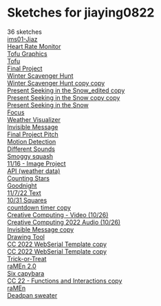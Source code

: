 # Sketches for jiaying0822
36 sketches  
[ims01-Jiaz](https://editor.p5js.org/jiaying0822/sketches/jYTEhmWCm)<!-- 2024-03-26T13:17:01.867Z -->  
[Heart Rate Monitor](https://editor.p5js.org/jiaying0822/sketches/p0LMPXVHm)<!-- 2024-03-06T20:30:20.527Z -->  
[Tofu Graphics](https://editor.p5js.org/jiaying0822/sketches/DbSZ5Y4i-)<!-- 2023-04-25T02:32:56.047Z -->  
[Tofu](https://editor.p5js.org/jiaying0822/sketches/kKEPBWTlv)<!-- 2023-04-20T17:04:17.066Z -->  
[Final Project](https://editor.p5js.org/jiaying0822/sketches/wgfdukT2b)<!-- 2022-12-16T16:42:56.582Z -->  
[Winter Scavenger Hunt](https://editor.p5js.org/jiaying0822/sketches/54fR38xhU)<!-- 2022-12-14T15:05:04.890Z -->  
[Winter Scavenger Hunt copy copy](https://editor.p5js.org/jiaying0822/sketches/nVHA0cLRw)<!-- 2022-12-13T20:29:42.637Z -->  
[Present Seeking in the Snow\_edited copy](https://editor.p5js.org/jiaying0822/sketches/KgvHWQxCe)<!-- 2022-12-11T04:01:27.173Z -->  
[Present Seeking in the Snow copy copy](https://editor.p5js.org/jiaying0822/sketches/83Ecsn_Kz)<!-- 2022-12-07T17:41:40.704Z -->  
[Present Seeking in the Snow](https://editor.p5js.org/jiaying0822/sketches/az9W0BOik)<!-- 2022-12-07T16:16:35.304Z -->  
[Focus](https://editor.p5js.org/jiaying0822/sketches/I5XwpFoG5)<!-- 2022-12-07T02:32:22.844Z -->  
[Weather Visualizer](https://editor.p5js.org/jiaying0822/sketches/eeiM0D0CJ)<!-- 2022-12-06T04:13:48.377Z -->  
[Invisible Message](https://editor.p5js.org/jiaying0822/sketches/oW4nntBg2)<!-- 2022-12-06T02:49:55.667Z -->  
[Final Project Pitch](https://editor.p5js.org/jiaying0822/sketches/UFlqRlgOo)<!-- 2022-12-01T01:51:59.579Z -->  
[Motion Detection](https://editor.p5js.org/jiaying0822/sketches/KUrq2od5x)<!-- 2022-11-30T18:36:36.732Z -->  
[Different Sounds](https://editor.p5js.org/jiaying0822/sketches/BEa8jsXKO)<!-- 2022-11-21T05:17:01.630Z -->  
[Smoggy squash](https://editor.p5js.org/jiaying0822/sketches/kLhn8EP4I)<!-- 2022-11-16T18:32:11.829Z -->  
[11/16 - Image Project](https://editor.p5js.org/jiaying0822/sketches/D84bvz18Q)<!-- 2022-11-16T18:13:25.519Z -->  
[API (weather data)](https://editor.p5js.org/jiaying0822/sketches/6_HMAu6EE)<!-- 2022-11-16T16:09:00.170Z -->  
[Counting Stars](https://editor.p5js.org/jiaying0822/sketches/NWxMQFgwM)<!-- 2022-11-14T06:01:50.491Z -->  
[Goodnight](https://editor.p5js.org/jiaying0822/sketches/I6wpO19ID)<!-- 2022-11-14T03:32:04.050Z -->  
[11/7/22 Text](https://editor.p5js.org/jiaying0822/sketches/fgTpKyiMS)<!-- 2022-11-07T18:48:19.119Z -->  
[10/31 Squares](https://editor.p5js.org/jiaying0822/sketches/D7J5b28UX)<!-- 2022-10-31T17:53:36.035Z -->  
[countdown timer copy](https://editor.p5js.org/jiaying0822/sketches/5c2bqorh7)<!-- 2022-10-31T03:31:44.540Z -->  
[Creative Computing - Video (10/26)](https://editor.p5js.org/jiaying0822/sketches/Ekfov8eDC)<!-- 2022-10-26T17:50:01.889Z -->  
[Creative Computing 2022 Audio (10/26)](https://editor.p5js.org/jiaying0822/sketches/ON5gDOoeJ)<!-- 2022-10-26T16:57:32.421Z -->  
[Invisible Message copy](https://editor.p5js.org/jiaying0822/sketches/4_2oCjSiv)<!-- 2022-10-23T15:36:10.570Z -->  
[Drawing Tool](https://editor.p5js.org/jiaying0822/sketches/N6swDLonz)<!-- 2022-10-17T20:54:18.205Z -->  
[CC 2022 WebSerial Template copy](https://editor.p5js.org/jiaying0822/sketches/Y_mhqReRH)<!-- 2022-10-12T17:39:18.068Z -->  
[CC 2022 WebSerial Template copy](https://editor.p5js.org/jiaying0822/sketches/l8pfGpYdX)<!-- 2022-10-12T16:28:16.924Z -->  
[Trick-or-Treat](https://editor.p5js.org/jiaying0822/sketches/rPHNGBMAq)<!-- 2022-10-12T14:44:31.775Z -->  
[raMEn 2.0](https://editor.p5js.org/jiaying0822/sketches/WQR6E506a)<!-- 2022-10-12T00:37:13.196Z -->  
[Six capybara](https://editor.p5js.org/jiaying0822/sketches/J76z5j11g)<!-- 2022-10-12T00:24:59.430Z -->  
[CC 22 - Functions and Interactions copy](https://editor.p5js.org/jiaying0822/sketches/oZ0pL1Dwh)<!-- 2022-10-05T16:29:59.733Z -->  
[raMEn](https://editor.p5js.org/jiaying0822/sketches/ygXM3BbZW)<!-- 2022-10-02T22:20:54.300Z -->  
[Deadpan sweater](https://editor.p5js.org/jiaying0822/sketches/-z5jqSzzP)<!-- 2022-09-28T17:41:11.258Z -->  